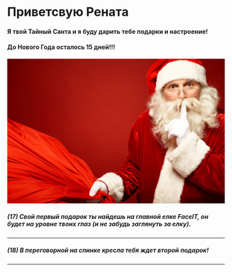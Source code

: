 # Приветсвую Рената

#### Я твой Тайный Санта и я буду дарить тебе подарки и настроение!
#### До Нового Года осталось 15 дней!!!

![N|Solid](https://raw.githubusercontent.com/secret-santa-for-renata/shenanigans-secret-santa/master/images/santa_1.png)

##### (17) Свой первый подарок ты найдешь на главной елке FaceIT, он будет на уровне твоих глаз (и не забудь заглянуть за елку).
---

##### (18) В переговорной на спинке кресла тебя ждет второй подарок!
---
